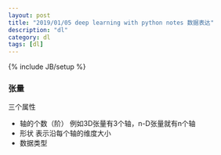 ```yaml
---
layout: post
title: "2019/01/05 deep learning with python notes 数据表达"
description: "dl"
category: dl
tags: [dl]
---
```


{% include JB/setup %}

### 张量
三个属性
- 轴的个数（阶）
    例如3D张量有3个轴，n-D张量就有n个轴
- 形状
    表示沿每个轴的维度大小
- 数据类型



